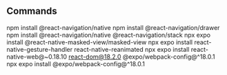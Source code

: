 ## Commands

npm install @react-navigation/native
npm install @react-navigation/drawer
npm install @react-navigation/native @react-navigation/stack
npx expo install @react-native-masked-view/masked-view
npx expo install react-native-gesture-handler react-native-reanimated
npx expo install react-native-web@~0.18.10 react-dom@18.2.0 @expo/webpack-config@^18.0.1
npx expo install @expo/webpack-config@^18.0.1

